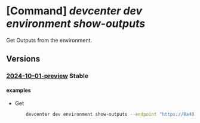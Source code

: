 # [Command] _devcenter dev environment show-outputs_

Get Outputs from the environment.

## Versions

### [2024-10-01-preview](/Resources/data-plane/microsoft.devcenter/L3Byb2plY3RzL3t9L3VzZXJzL3t9L2Vudmlyb25tZW50cy97fS9vdXRwdXRz/2024-10-01-preview.xml) **Stable**

<!-- data-plane:microsoft.devcenter /projects/{}/users/{}/environments/{}/outputs 2024-10-01-preview -->

#### examples

- Get
    ```bash
        devcenter dev environment show-outputs --endpoint "https://8a40af38-3b4c-4672-a6a4-5e964b1870ed- contosodevcenter.centralus.devcenter.azure.com/" --name "mydevenv" --project-name "DevProject" --user-id "00000000-0000-0000-0000-000000000000"
    ```
